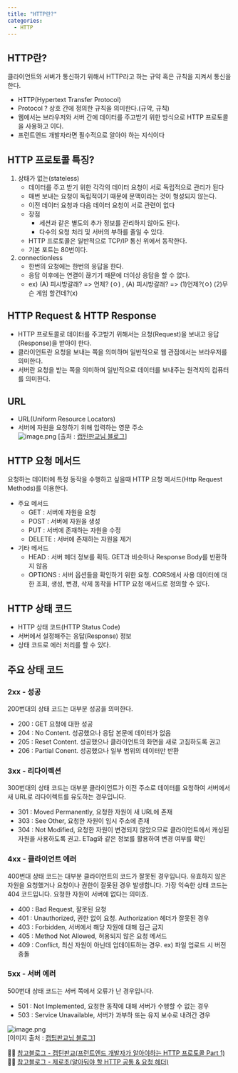 ```yaml
---
title: "HTTP란?"
categories:
  - HTTP
---
```



## HTTP란?
클라이언트와 서버가 통신하기 위해서 HTTP라고 하는 규약 혹은 규칙을 지켜서 통신을 한다.
- HTTP(Hypertext Transfer Protocol)
- Protocol ? 상호 간에 정의한 규칙을 의미한다.(규약, 규칙)
- 웹에서는 브라우저와 서버 간에 데이터를 주고받기 위한 방식으로 HTTP 프로토콜을 사용하고 이다.
- 프런트엔드 개발자라면 필수적으로 알아야 하는 지식이다


## HTTP 프로토콜 특징?
1. 상태가 없는(stateless)
	- 데이터를 주고 받기 위한 각각의 데이터 요청이 서로 독립적으로 관리가 된다
    - 매번 보내는 요청이 독립적이기 때문에 문맥이라는 것이 형성되지 않는다.
    - 이전 데이터 요청과 다음 데이터 요청이 서로 관련이 없다
    - 장점
    	- 세션과 같은 별도의 추가 정보를 관리하지 않아도 된다.
        - 다수의 요청 처리 및 서버의 부하를 줄일 수 있다.
    - HTTP 프로토콜은 일반적으로 TCP/IP 통신 위에서 동작한다.
    - 기본 포트는 80번이다.
2. connectionless
	- 한번의 요청에는 한번의 응답을 한다.
    - 응답 이후에는 연결이 끊기기 때문에 더이상 응답을 할 수 없다.
    - ex) (A) 피시방갈래? => 언제? (ㅇ) , (A) 피시방갈래? => (1)언제?(ㅇ) (2)무슨 게임 할건데?(x)
 
## HTTP Request & HTTP Response
- HTTP 프로토콜로 데이터를 주고받기 위해서는 요청(Request)을 보내고 응답(Response)을 받아야 한다.
- 클라이언트란 요청을 보내는 쪽을 의미하며 일반적으로 웹 관점에서는 브라우저를 의미한다.
- 서버란 요청을 받는 쪽을 의미하며 일반적으로 데이터를 보내주는 원격지의 컴퓨터를 의미한다.

## URL
- URL(Uniform Resource Locators)
- 서버에 자원을 요청하기 위해 입력하는 영문 주소  
![image.png](https://images.velog.io/post-images/yhe228/1b074dc0-3928-11ea-b4ff-9934fa3dcede/image.png)
[출처 : [캡틴판교님 블로그](https://joshua1988.github.io/web-development/http-part1/)]

## HTTP 요청 메서드
요청하는 데이터에 특정 동작을 수행하고 싶을때 HTTP 요청 메서드(Http Request Methods)를 이용한다.  

- 주요 메서드
	- GET : 서버에 자원을 요청
    - POST : 서버에 자원을 생성
    - PUT : 서버에 존재하는 자원을 수정
    - DELETE : 서버에 존재하는 자원을 제거
- 기타 메서드
	- HEAD : 서버 헤더 정보를 획득. GET과 비슷하나 Response Body를 반환하지 않음
	- OPTIONS : 서버 옵션들을 확인하기 위한 요청. CORS에서 사용 데이터에 대한 조회, 생성, 변경, 삭제 동작을 HTTP 요청 메서드로 정의할 수 있다.
    
## HTTP 상태 코드
- HTTP 상태 코드(HTTP Status Code)
- 서버에서 설정해주는 응답(Response) 정보
- 상태 코드로 에러 처리를 할 수 있다.


## 주요 상태 코드
### 2xx - 성공
200번대의 상태 코드는 대부분 성공을 의미한다.

- 200 : GET 요청에 대한 성공
- 204 : No Content. 성공했으나 응답 본문에 데이터가 없음
- 205 : Reset Content. 성공했으나 클라이언트의 화면을 새로 고침하도록 권고
- 206 : Partial Conent. 성공했으나 일부 범위의 데이터만 반환

### 3xx - 리다이렉션
300번대의 상태 코드는 대부분 클라이언트가 이전 주소로 데이터를 요청하여 서버에서 새 URL로 리다이렉트를 유도하는 경우입니다.

- 301 : Moved Permanently, 요청한 자원이 새 URL에 존재
- 303 : See Other, 요청한 자원이 임시 주소에 존재
- 304 : Not Modified, 요청한 자원이 변경되지 않았으므로 클라이언트에서 캐싱된 자원을 사용하도록 권고. ETag와 같은 정보를 활용하여 변경 여부를 확인

### 4xx - 클라이언트 에러
400번대 상태 코드는 대부분 클라이언트의 코드가 잘못된 경우입니다. 유효하지 않은 자원을 요청했거나 요청이나 권한이 잘못된 경우 발생합니다. 가장 익숙한 상태 코드는 404 코드입니다. 요청한 자원이 서버에 없다는 의미죠.

- 400 : Bad Request, 잘못된 요청
- 401 : Unauthorized, 권한 없이 요청. Authorization 헤더가 잘못된 경우
- 403 : Forbidden, 서버에서 해당 자원에 대해 접근 금지
- 405 : Method Not Allowed, 허용되지 않은 요청 메서드
- 409 : Conflict, 최신 자원이 아닌데 업데이트하는 경우. ex) 파일 업로드 시 버전 충돌

### 5xx - 서버 에러
500번대 상태 코드는 서버 쪽에서 오류가 난 경우입니다.

- 501 : Not Implemented, 요청한 동작에 대해 서버가 수행할 수 없는 경우
- 503 : Service Unavailable, 서버가 과부하 또는 유지 보수로 내려간 경우



![image.png](https://images.velog.io/post-images/yhe228/470a2130-3929-11ea-a38d-79c434df4124/image.png)  
[이미지 출처 : [캡팁판교님 블로그](https://joshua1988.github.io/web-development/http-part1/)]


👨‍🏫 [참고블로그 - 캡틴판교(프런트엔드 개발자가 알아야하는 HTTP 프로토콜 Part 1)](https://joshua1988.github.io/web-development/http-part1/)
👨‍🏫 [참고블로그 - 제로초(알아둬야 할 HTTP 공통 & 요청 헤더)](https://www.zerocho.com/category/HTTP/post/5b3ba2d0b3dabd001b53b9db)
